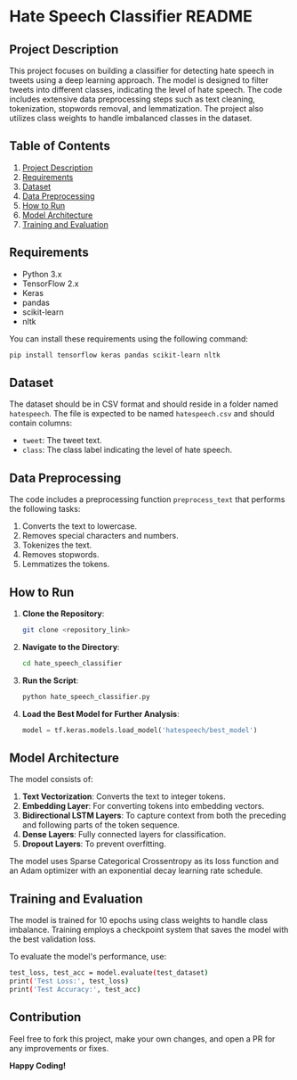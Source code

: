 # Hate Speech Classifier README

## Project Description

This project focuses on building a classifier for detecting hate speech in tweets using a deep learning approach. The model is designed to filter tweets into different classes, indicating the level of hate speech. The code includes extensive data preprocessing steps such as text cleaning, tokenization, stopwords removal, and lemmatization. The project also utilizes class weights to handle imbalanced classes in the dataset.

## Table of Contents

1. [Project Description](#project-description)
2. [Requirements](#requirements)
3. [Dataset](#dataset)
4. [Data Preprocessing](#data-preprocessing)
5. [How to Run](#how-to-run)
6. [Model Architecture](#model-architecture)
7. [Training and Evaluation](#training-and-evaluation)

## Requirements

- Python 3.x
- TensorFlow 2.x
- Keras
- pandas
- scikit-learn
- nltk

You can install these requirements using the following command:

```bash
pip install tensorflow keras pandas scikit-learn nltk
```

## Dataset

The dataset should be in CSV format and should reside in a folder named `hatespeech`. The file is expected to be named `hatespeech.csv` and should contain columns:
- `tweet`: The tweet text.
- `class`: The class label indicating the level of hate speech.

## Data Preprocessing

The code includes a preprocessing function `preprocess_text` that performs the following tasks:

1. Converts the text to lowercase.
2. Removes special characters and numbers.
3. Tokenizes the text.
4. Removes stopwords.
5. Lemmatizes the tokens.

## How to Run

1. **Clone the Repository**:
    ```bash
    git clone <repository_link>
    ```

2. **Navigate to the Directory**:
    ```bash
    cd hate_speech_classifier
    ```

3. **Run the Script**:
    ```bash
    python hate_speech_classifier.py
    ```

4. **Load the Best Model for Further Analysis**:
    ```python
    model = tf.keras.models.load_model('hatespeech/best_model')
    ```

## Model Architecture

The model consists of:

1. **Text Vectorization**: Converts the text to integer tokens.
2. **Embedding Layer**: For converting tokens into embedding vectors.
3. **Bidirectional LSTM Layers**: To capture context from both the preceding and following parts of the token sequence.
4. **Dense Layers**: Fully connected layers for classification.
5. **Dropout Layers**: To prevent overfitting.

The model uses Sparse Categorical Crossentropy as its loss function and an Adam optimizer with an exponential decay learning rate schedule.

## Training and Evaluation

The model is trained for 10 epochs using class weights to handle class imbalance. Training employs a checkpoint system that saves the model with the best validation loss.

To evaluate the model's performance, use:

```bash
test_loss, test_acc = model.evaluate(test_dataset)
print('Test Loss:', test_loss)
print('Test Accuracy:', test_acc)
```

## Contribution

Feel free to fork this project, make your own changes, and open a PR for any improvements or fixes.

**Happy Coding!**
